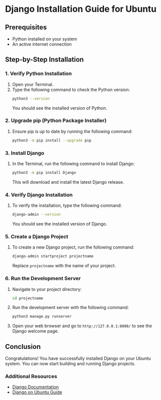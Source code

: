# Django Installation Guide for Ubuntu

## Prerequisites
- Python installed on your system
- An active internet connection

## Step-by-Step Installation

### 1. Verify Python Installation
1. Open your Terminal.
2. Type the following command to check the Python version:
   ```sh
   python3 --version
   ```
   You should see the installed version of Python.

### 2. Upgrade pip (Python Package Installer)
1. Ensure pip is up to date by running the following command:
   ```sh
   python3 -m pip install --upgrade pip
   ```

### 3. Install Django
1. In the Terminal, run the following command to install Django:
   ```sh
   python3 -m pip install Django
   ```
   This will download and install the latest Django release.

### 4. Verify Django Installation
1. To verify the installation, type the following command:
   ```sh
   django-admin --version
   ```
   You should see the installed version of Django.

### 5. Create a Django Project
1. To create a new Django project, run the following command:
   ```sh
   django-admin startproject projectname
   ```
   Replace `projectname` with the name of your project.

### 6. Run the Development Server
1. Navigate to your project directory:
   ```sh
   cd projectname
   ```
2. Run the development server with the following command:
   ```sh
   python3 manage.py runserver
   ```
3. Open your web browser and go to `http://127.0.0.1:8000/` to see the Django welcome page.

## Conclusion
Congratulations! You have successfully installed Django on your Ubuntu system. You can now start building and running Django projects.

### Additional Resources
- [Django Documentation](https://docs.djangoproject.com/en/5.1/)
- [Django on Ubuntu Guide](https://docs.djangoproject.com/en/5.1/howto/ubuntu/)